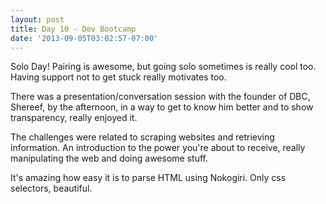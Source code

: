 ```yaml
---
layout: post
title: Day 10 - Dev Bootcamp
date: '2013-09-05T03:02:57-07:00'
---
```

Solo Day! Pairing is awesome, but going solo sometimes is really cool too. Having support not to get stuck really motivates too.

There was a presentation/conversation session with the founder of DBC, Shereef, by the afternoon, in a way to get to know him better and to show transparency, really enjoyed it.

<span>The challenges were related to scraping websites and retrieving information. An introduction to the power you're about to receive, really manipulating the web and doing awesome stuff.</span>

It's amazing how easy it is to parse HTML using Nokogiri. Only css selectors, beautiful.

